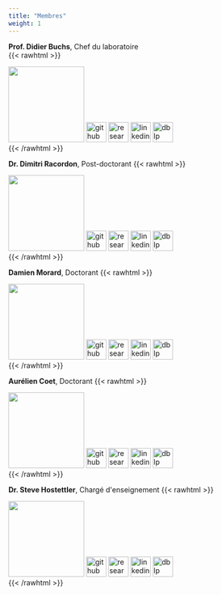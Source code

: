 ```yaml
---
title: "Membres"
weight: 1
---
```


**Prof. Didier Buchs**, Chef du laboratoire  
{{< rawhtml >}}
<div>
  <img src="../../didier-buchs.jpeg" width="150" style="margin: 0px auto;">
  <div style="display: inline-block;">
    <a href="https://github.com/didierbuchs"><img src="../../github.svg" width="40" title="github" style="border: 0px; border-radius: 0px; box-shadow: 0px 0px;"></a>
  </div>
  <div style="display: inline-block;">
    <a href="https://www.researchgate.net/profile/Didier_Buchs"><img src="../../researchgate.svg" width="40" title="researchgate" style="border: 0px; border-radius: 0px; box-shadow: 0px 0px;"></a>
  </div>
  <div style="display: inline-block;">
    <a href="https://ch.linkedin.com/in/didier-buchs-465bb09"><img src="../../linkedin.svg" width="40" title="linkedin" style="border: 0px; border-radius: 0px; box-shadow: 0px 0px;"></a>
  </div>
  <div style="display: inline-block;">
    <a href="http://dblp.uni-trier.de/pers/hd/b/Buchs:Didier"><img src="../../dblp.svg" width="40" title="dblp" style="border: 0px; border-radius: 0px; box-shadow: 0px 0px;"></a>
  </div>
</div>
{{< /rawhtml >}}

**Dr. Dimitri Racordon**, Post-doctorant
{{< rawhtml >}}
<div>
  <img src="../../dimitri-racordon.jpeg" width="150" style="margin: 0px auto;">
  <div style="display: inline-block;">
    <a href="https://github.com/kyouko-taiga"><img src="../../github.svg" width="40" title="github" style="border: 0px; border-radius: 0px; box-shadow: 0px 0px;"></a>
  </div>
  <div style="display: inline-block;">
    <a href="https://www.researchgate.net/profile/Dimitri_Racordon"><img src="../../researchgate.svg" width="40" title="researchgate" style="border: 0px; border-radius: 0px; box-shadow: 0px 0px;"></a>
  </div>
  <div style="display: inline-block;">
    <a href="https://www.linkedin.com/in/dimitri-racordon-830972104"><img src="../../linkedin.svg" width="40" title="linkedin" style="border: 0px; border-radius: 0px; box-shadow: 0px 0px;"></a>
  </div>
  <div style="display: inline-block;">
    <a href="http://dblp.uni-trier.de/pers/hd/r/Racordon:Dimitri"><img src="../../dblp.svg" width="40" title="dblp" style="border: 0px; border-radius: 0px; box-shadow: 0px 0px;"></a>
  </div>
</div>
{{< /rawhtml >}}

**Damien Morard**, Doctorant
{{< rawhtml >}}
<div>
  <img src="../../damien-morard.jpeg" width="150" style="margin: 0px auto;">
  <div style="display: inline-block;">
    <a href="https://github.com/damdamo"><img src="../../github.svg" width="40" title="github" style="border: 0px; border-radius: 0px; box-shadow: 0px 0px;"></a>
  </div>
  <div style="display: inline-block;">
    <a href="https://www.researchgate.net/profile/Damien_Morard"><img src="../../researchgate.svg" width="40" title="researchgate" style="border: 0px; border-radius: 0px; box-shadow: 0px 0px;"></a>
  </div>
  <div style="display: inline-block;">
    <a href="https://www.linkedin.com/in/damienmorard"><img src="../../linkedin.svg" width="40" title="linkedin" style="border: 0px; border-radius: 0px; box-shadow: 0px 0px;"></a>
  </div>
  <div style="display: inline-block;">
    <a href="http://dblp.uni-trier.de/pers/hd/m/Morard:Damien"><img src="../../dblp.svg" width="40" title="dblp" style="border: 0px; border-radius: 0px; box-shadow: 0px 0px;"></a>
  </div>
</div>
{{< /rawhtml >}}

**Aurélien Coet**, Doctorant
{{< rawhtml >}}
<div>
  <img src="../../aurelien-coet.png" width="150" style="margin: 0px auto;">
  <div style="display: inline-block;">
    <a href="https://github.com/coetaur0"><img src="../../github.svg" width="40" title="github" style="border: 0px; border-radius: 0px; box-shadow: 0px 0px;"></a>
  </div>
  <div style="display: inline-block;">
    <a href="https://www.researchgate.net/profile/Aurelien_Coet"><img src="../../researchgate.svg" width="40" title="researchgate" style="border: 0px; border-radius: 0px; box-shadow: 0px 0px;"></a>
  </div>
  <div style="display: inline-block;">
    <a href="https://www.linkedin.com/in/aurélien-coet-a13314185"><img src="../../linkedin.svg" width="40" title="linkedin" style="border: 0px; border-radius: 0px; box-shadow: 0px 0px;"></a>
  </div>
  <div style="display: inline-block;">
    <a href="https://dblp.uni-trier.de/pid/229/9117.html"><img src="../../dblp.svg" width="40" title="dblp" style="border: 0px; border-radius: 0px; box-shadow: 0px 0px;"></a>
  </div>
</div>
{{< /rawhtml >}}

**Dr. Steve Hostettler**, Chargé d'enseignement
{{< rawhtml >}}
<div>
  <img src="../../steve-hostettler.jpg" width="150" style="margin: 0px auto;">
  <div style="display: inline-block;">
    <a href="https://github.com/hostettler"><img src="../../github.svg" width="40" title="github" style="border: 0px; border-radius: 0px; box-shadow: 0px 0px;"></a>
  </div>
  <div style="display: inline-block;">
    <a href="https://www.researchgate.net/profile/Steve_Hostettler"><img src="../../researchgate.svg" width="40" title="researchgate" style="border: 0px; border-radius: 0px; box-shadow: 0px 0px;"></a>
  </div>
  <div style="display: inline-block;">
    <a href="https://www.linkedin.com/in/stevehostettler/"><img src="../../linkedin.svg" width="40" title="linkedin" style="border: 0px; border-radius: 0px; box-shadow: 0px 0px;"></a>
  </div>
  <div style="display: inline-block;">
    <a href="http://dblp.uni-trier.de/pers/hd/h/Hostettler:Steve"><img src="../../dblp.svg" width="40" title="dblp" style="border: 0px; border-radius: 0px; box-shadow: 0px 0px;"></a>
  </div>
</div>
{{< /rawhtml >}}